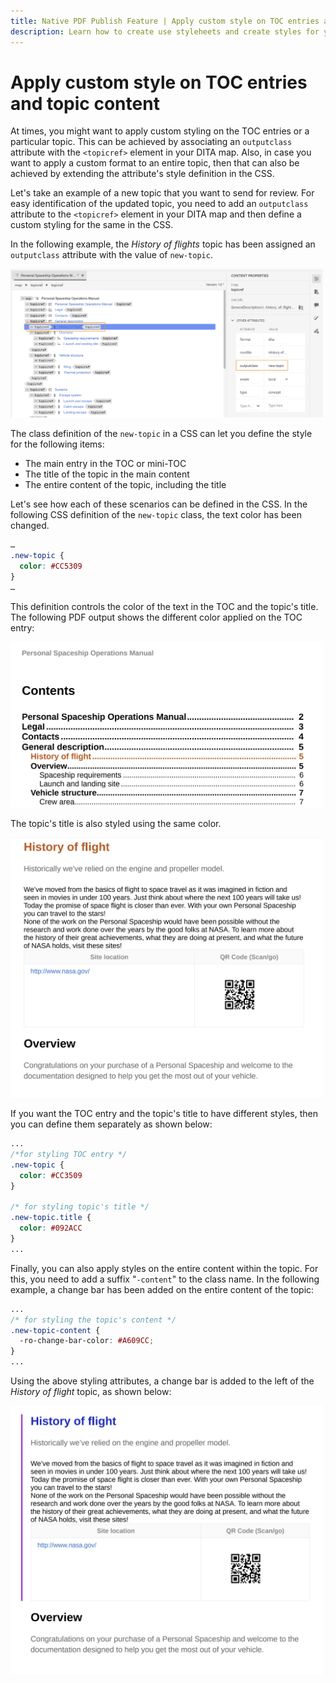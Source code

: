 ```yaml
---
title: Native PDF Publish Feature | Apply custom style on TOC entries and topic content 
description: Learn how to create use styleheets and create styles for your content.
---
```


# Apply custom style on TOC entries and topic content 

At times, you might want to apply custom styling on the TOC entries or a particular topic. This can be achieved by associating an `outputclass` attribute with the `<topicref>` element in your DITA map. Also, in case you want to apply a custom format to an entire topic, then that can also be achieved by extending the attribute's style definition in the CSS.

Let's take an example of a new topic that you want to send for review. For easy identification of the updated topic, you need to add an `outputclass` attribute to the `<topicref>` element in your DITA map and then define a custom styling for the same in the CSS.

In the following example, the *History of flights* topic has been assigned an `outputclass` attribute with the value of `new-topic`. 

<img src="./assets/new-topic-attribute-in-map.png" width=500>

The class definition of the `new-topic` in a CSS can let you define the style for the following items: 
* The main entry in the TOC or mini-TOC
* The title of the topic in the main content
* The entire content of the topic, including the title

Let's see how each of these scenarios can be defined in the CSS. In the following CSS definition of the `new-topic` class, the text color has been changed.

```css
…
.new-topic {
  color: #CC5309
}
…
```

This definition controls the color of the text in the TOC and the topic's title. The following PDF output shows the different color applied on the TOC entry:

<img src="./assets/pdf-output-toc-entry.jpg" width=500>

The topic's title is also styled using the same color. 

<img src="./assets/pdf-output-topic-title.jpg" width=500>

If you want the TOC entry and the topic's title to have different styles, then you can define them separately as shown below:

```css
...
/*for styling TOC entry */
.new-topic {
  color: #CC3509
}

/* for styling topic's title */
.new-topic.title {
  color: #092ACC
}
...
```

Finally, you can also apply styles on the entire content within the topic. For this, you need to add a suffix "`-content`" to the class name. In the following example, a change bar has been added on the entire content of the topic:

```css
...
/* for styling the topic's content */
.new-topic-content {
  -ro-change-bar-color: #A609CC;
}
...
```

Using the above styling attributes, a change bar is added to the left of the *History of flight* topic, as shown below:

<img src="./assets/pdf-output-topic-content.jpg" width=500>


